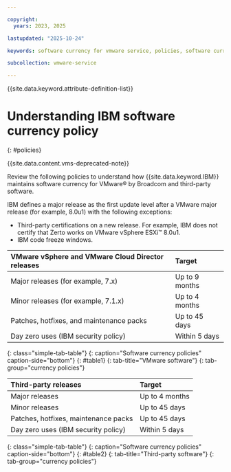 ```yaml
---

copyright:
  years: 2023, 2025

lastupdated: "2025-10-24"

keywords: software currency for vmware service, policies, software currency policies

subcollection: vmware-service

---
```


{{site.data.keyword.attribute-definition-list}}

# Understanding IBM software currency policy
{: #policies}

{{site.data.content.vms-deprecated-note}}

Review the following policies to understand how {{site.data.keyword.IBM}} maintains software currency for VMware® by Broadcom and third-party software.

IBM defines a major release as the first update level after a VMware major release (for example, 8.0u1) with the following exceptions:
* Third-party certifications on a new release. For example, IBM does not certify that Zerto works on VMware vSphere ESXi™ 8.0u1.
* IBM code freeze windows.

| VMware vSphere and VMware Cloud Director releases | Target |
|:------- |:---------- |
| Major releases (for example, 7.x) | Up to 9 months |
| Minor releases (for example, 7.1.x) | Up to 4 months |
| Patches, hotfixes, and maintenance packs | Up to 45 days |
| Day zero uses (IBM security policy) | Within 5 days |
{: class="simple-tab-table"}
{: caption="Software currency policies" caption-side="bottom"}
{: #table1}
{: tab-title="VMware software"}
{: tab-group="currency policies"}

| Third-party releases | Target |
|:------- |:---------- |
| Major releases | Up to 4 months |
| Minor releases | Up to 45 days |
| Patches, hotfixes, maintenance packs | Up to 45 days |
| Day zero uses (IBM security policy) | Within 5 days |
{: class="simple-tab-table"}
{: caption="Software currency policies" caption-side="bottom"}
{: #table2}
{: tab-title="Third-party software"}
{: tab-group="currency policies"}
